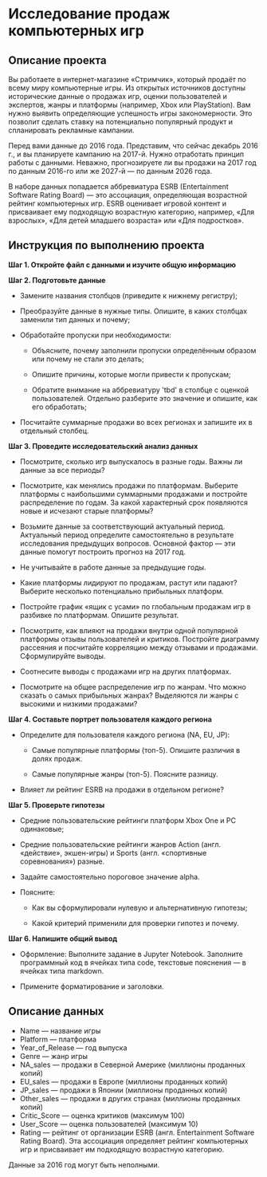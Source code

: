 # Исследование продаж компьютерных игр
## Описание проекта
Вы работаете в интернет-магазине «Стримчик», который продаёт по всему миру компьютерные игры. Из открытых источников доступны исторические данные о продажах игр, оценки пользователей и экспертов, жанры и платформы (например, Xbox или PlayStation). Вам нужно выявить определяющие успешность игры закономерности. Это позволит сделать ставку на потенциально популярный продукт и спланировать рекламные кампании.

Перед вами данные до 2016 года. Представим, что сейчас декабрь 2016 г., и вы планируете кампанию на 2017-й. Нужно отработать принцип работы с данными. Неважно, прогнозируете ли вы продажи на 2017 год по данным 2016-го или же 2027-й — по данным 2026 года.

В наборе данных попадается аббревиатура ESRB (Entertainment Software Rating Board) — это ассоциация, определяющая возрастной рейтинг компьютерных игр. ESRB оценивает игровой контент и присваивает ему подходящую возрастную категорию, например, «Для взрослых», «Для детей младшего возраста» или «Для подростков».

## Инструкция по выполнению проекта
**Шаг 1. Откройте файл с данными и изучите общую информацию**

**Шаг 2. Подготовьте данные**

- Замените названия столбцов (приведите к нижнему регистру);

- Преобразуйте данные в нужные типы. Опишите, в каких столбцах заменили тип данных и почему;

- Обработайте пропуски при необходимости:

  - Объясните, почему заполнили пропуски определённым образом или почему не стали это делать;

  - Опишите причины, которые могли привести к пропускам;

  - Обратите внимание на аббревиатуру 'tbd' в столбце с оценкой пользователей. Отдельно разберите это значение и опишите, как его обработать;

- Посчитайте суммарные продажи во всех регионах и запишите их в отдельный столбец.

**Шаг 3. Проведите исследовательский анализ данных**

- Посмотрите, сколько игр выпускалось в разные годы. Важны ли данные за все периоды?

- Посмотрите, как менялись продажи по платформам. Выберите платформы с наибольшими суммарными продажами и постройте распределение по годам. За какой характерный срок появляются новые и исчезают старые платформы?

- Возьмите данные за соответствующий актуальный период. Актуальный период определите самостоятельно в результате исследования предыдущих вопросов. Основной фактор — эти данные помогут построить прогноз на 2017 год.

- Не учитывайте в работе данные за предыдущие годы.

- Какие платформы лидируют по продажам, растут или падают? Выберите несколько потенциально прибыльных платформ.

- Постройте график «ящик с усами» по глобальным продажам игр в разбивке по платформам. Опишите результат.

- Посмотрите, как влияют на продажи внутри одной популярной платформы отзывы пользователей и критиков. Постройте диаграмму рассеяния и посчитайте корреляцию между отзывами и продажами. Сформулируйте выводы.

- Соотнесите выводы с продажами игр на других платформах.

- Посмотрите на общее распределение игр по жанрам. Что можно сказать о самых прибыльных жанрах? Выделяются ли жанры с высокими и низкими продажами?

**Шаг 4. Составьте портрет пользователя каждого региона**

- Определите для пользователя каждого региона (NA, EU, JP):

  - Самые популярные платформы (топ-5). Опишите различия в долях продаж.

  - Самые популярные жанры (топ-5). Поясните разницу.

- Влияет ли рейтинг ESRB на продажи в отдельном регионе?

**Шаг 5. Проверьте гипотезы**

- Средние пользовательские рейтинги платформ Xbox One и PC одинаковые;

- Средние пользовательские рейтинги жанров Action (англ. «действие», экшен-игры) и Sports (англ. «спортивные соревнования») разные.

- Задайте самостоятельно пороговое значение alpha.

- Поясните:
  - Как вы сформулировали нулевую и альтернативную гипотезы;

  - Какой критерий применили для проверки гипотез и почему.

**Шаг 6. Напишите общий вывод**

- Оформление: Выполните задание в Jupyter Notebook. Заполните программный код в ячейках типа code, текстовые пояснения — в ячейках типа markdown. 

- Примените форматирование и заголовки.

## Описание данных
- Name — название игры
- Platform — платформа
- Year_of_Release — год выпуска
- Genre — жанр игры
- NA_sales — продажи в Северной Америке (миллионы проданных копий)
- EU_sales — продажи в Европе (миллионы проданных копий)
- JP_sales — продажи в Японии (миллионы проданных копий)
- Other_sales — продажи в других странах (миллионы проданных копий)
- Critic_Score — оценка критиков (максимум 100)
- User_Score — оценка пользователей (максимум 10)
- Rating — рейтинг от организации ESRB (англ. Entertainment Software Rating Board). Эта ассоциация определяет рейтинг компьютерных игр и присваивает им подходящую возрастную категорию.

Данные за 2016 год могут быть неполными.
